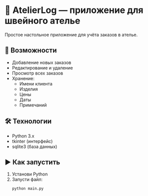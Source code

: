 # 👗 AtelierLog — приложение для швейного ателье

Простое настольное приложение для учёта заказов в ателье.

## 🧵 Возможности

- Добавление новых заказов
- Редактирование и удаление
- Просмотр всех заказов
- Хранение:
  - Имени клиента
  - Изделия
  - Цены
  - Даты
  - Примечаний

## 🛠️ Технологии

- Python 3.x
- tkinter (интерфейс)
- sqlite3 (база данных)

## ▶️ Как запустить

1. Установи Python
2. Запусти файл:
   ```bash
   python main.py
